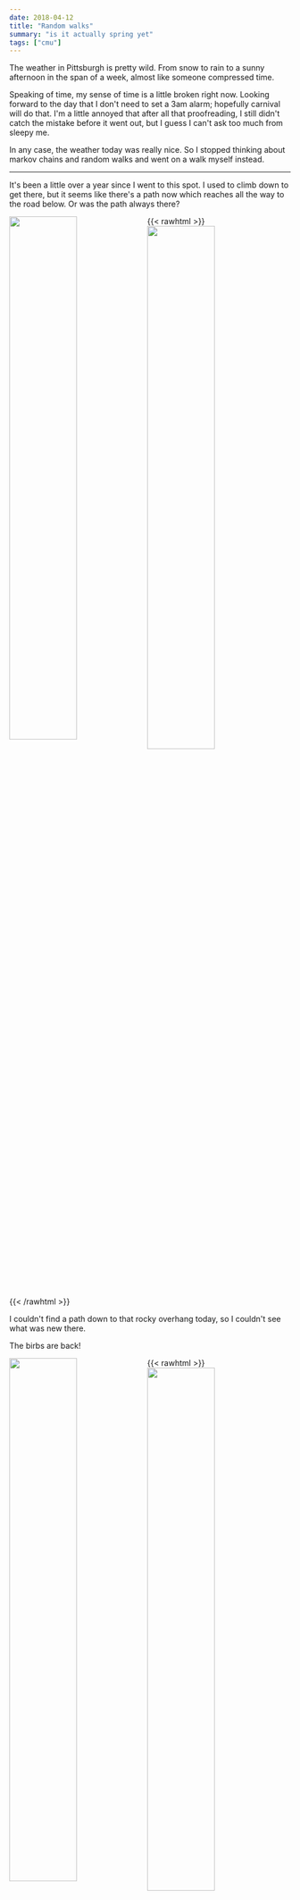 ```yaml
---
date: 2018-04-12
title: "Random walks"
summary: "is it actually spring yet"
tags: ["cmu"]
---
```


The weather in Pittsburgh is pretty wild. From snow to rain to a sunny afternoon in the span of a week, almost like someone compressed time.

Speaking of time, my sense of time is a little broken right now. Looking forward to the day that I don't need to set a 3am alarm; hopefully carnival will do that. I'm a little annoyed that after all that proofreading, I still didn't catch the mistake before it went out, but I guess I can't ask too much from sleepy me.

In any case, the weather today was really nice. So I stopped thinking about markov chains and random walks and went on a walk myself instead.

---

It's been a little over a year since I went to this spot. I used to climb down to get there, but it seems like there's a path now which reaches all the way to the road below. Or was the path always there?

{{< rawhtml >}}
<img src="/include/blog/2018-04-12-random-walks/view.jpg" style="float: left; width: 49%; margin-bottom: 0.5em;" />
<img src="/include/blog/2018-04-12-random-walks/path.jpg" style="float: left; width: 49%; margin-bottom: 0.5em;" />
<p style="clear: both;"></p>
{{< /rawhtml >}}

I couldn't find a path down to that rocky overhang today, so I couldn't see what was new there.

The birbs are back!

{{< rawhtml >}}
<img src="/include/blog/2018-04-12-random-walks/birb.jpg" style="float: left; width: 49%; margin-bottom: 0.5em;" />
<img src="/include/blog/2018-04-12-random-walks/birbs.jpg" style="float: left; width: 49%; margin-bottom: 0.5em;" />
<p style="clear: both;"></p>
{{< /rawhtml >}}

Incidentally, I've gotten pretty bad at eyeballing a good route. On the plus side, my reflexes are fine.

Not pictured: the part of the hill where the earth shifted, I grabbed a tree while sliding down, got stuck for a little while, made little earth avalanches and eventually continued up

Pictured instead: my favorite spot, though getting here is a bit of a chore now. I might start taking the actual path up from the side.

And a squirrel! Hi squirrel!

<img src="../../../../include/random-walks/rock_seat.jpg" style="float: left; width: 49%; margin-bottom: 0.5em;" />
<img src="../../../../include/random-walks/squirrel.jpg" style="float: left; width: 49%; margin-bottom: 0.5em;" />
<p style="clear: both;"></p>

---

Some things are worth [making time](http://www.gocomics.com/calvinandhobbes/1990/01/14) for.
